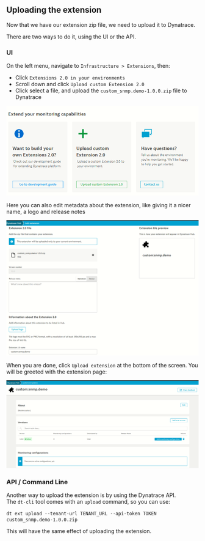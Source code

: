 ## Uploading the extension

Now that we have our extension zip file, we need to upload it to Dynatrace.  

There are two ways to do it, using the UI or the API.  

### UI

On the left menu, navigate to `Infrastructure > Extensions`, then:

* Click `Extensions 2.0 in your environments`
* Scroll down and click `Upload custom Extension 2.0`
* Click select a file, and upload the `custom_snmp.demo-1.0.0.zip` file to Dynatrace

![snmp-upload](../../../assets/20-snmp-upload.png)

Here you can also edit metadata about the extension, like giving it a nicer name, a logo and release notes

![snmp-details](../../../assets/21-snmp-details.png)

When you are done, click `Upload extension` at the bottom of the screen. You will be greeted with the extension page:


![snmp-details](../../../assets/22-snmp-extension-page.png)


### API / Command Line

Another way to upload the extension is by using the Dynatrace API.  
The `dt-cli` tool comes with an `upload` command, so you can use:

```
dt ext upload --tenant-url TENANT_URL --api-token TOKEN custom_snmp.demo-1.0.0.zip
```

This will have the same effect of uploading the extension.
